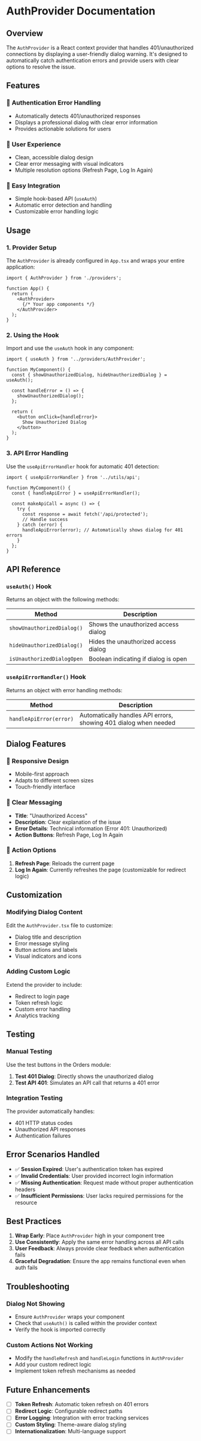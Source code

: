 # AuthProvider Documentation

## Overview
The `AuthProvider` is a React context provider that handles 401/unauthorized connections by displaying a user-friendly dialog warning. It's designed to automatically catch authentication errors and provide users with clear options to resolve the issue.

## Features

### 🔐 **Authentication Error Handling**
- Automatically detects 401/unauthorized responses
- Displays a professional dialog with clear error information
- Provides actionable solutions for users

### 🎨 **User Experience**
- Clean, accessible dialog design
- Clear error messaging with visual indicators
- Multiple resolution options (Refresh Page, Log In Again)

### 🚀 **Easy Integration**
- Simple hook-based API (`useAuth`)
- Automatic error detection and handling
- Customizable error handling logic

## Usage

### 1. **Provider Setup**
The `AuthProvider` is already configured in `App.tsx` and wraps your entire application:

```tsx
import { AuthProvider } from './providers';

function App() {
  return (
    <AuthProvider>
      {/* Your app components */}
    </AuthProvider>
  );
}
```

### 2. **Using the Hook**
Import and use the `useAuth` hook in any component:

```tsx
import { useAuth } from '../providers/AuthProvider';

function MyComponent() {
  const { showUnauthorizedDialog, hideUnauthorizedDialog } = useAuth();

  const handleError = () => {
    showUnauthorizedDialog();
  };

  return (
    <button onClick={handleError}>
      Show Unauthorized Dialog
    </button>
  );
}
```

### 3. **API Error Handling**
Use the `useApiErrorHandler` hook for automatic 401 detection:

```tsx
import { useApiErrorHandler } from '../utils/api';

function MyComponent() {
  const { handleApiError } = useApiErrorHandler();

  const makeApiCall = async () => {
    try {
      const response = await fetch('/api/protected');
      // Handle success
    } catch (error) {
      handleApiError(error); // Automatically shows dialog for 401 errors
    }
  };
}
```

## API Reference

### `useAuth()` Hook
Returns an object with the following methods:

| Method | Description |
|--------|-------------|
| `showUnauthorizedDialog()` | Shows the unauthorized access dialog |
| `hideUnauthorizedDialog()` | Hides the unauthorized access dialog |
| `isUnauthorizedDialogOpen` | Boolean indicating if dialog is open |

### `useApiErrorHandler()` Hook
Returns an object with error handling methods:

| Method | Description |
|--------|-------------|
| `handleApiError(error)` | Automatically handles API errors, showing 401 dialog when needed |

## Dialog Features

### 📱 **Responsive Design**
- Mobile-first approach
- Adapts to different screen sizes
- Touch-friendly interface

### 🎯 **Clear Messaging**
- **Title**: "Unauthorized Access"
- **Description**: Clear explanation of the issue
- **Error Details**: Technical information (Error 401: Unauthorized)
- **Action Buttons**: Refresh Page, Log In Again

### 🔄 **Action Options**
1. **Refresh Page**: Reloads the current page
2. **Log In Again**: Currently refreshes the page (customizable for redirect logic)

## Customization

### **Modifying Dialog Content**
Edit the `AuthProvider.tsx` file to customize:
- Dialog title and description
- Error message styling
- Button actions and labels
- Visual indicators and icons

### **Adding Custom Logic**
Extend the provider to include:
- Redirect to login page
- Token refresh logic
- Custom error handling
- Analytics tracking

## Testing

### **Manual Testing**
Use the test buttons in the Orders module:
1. **Test 401 Dialog**: Directly shows the unauthorized dialog
2. **Test API 401**: Simulates an API call that returns a 401 error

### **Integration Testing**
The provider automatically handles:
- 401 HTTP status codes
- Unauthorized API responses
- Authentication failures

## Error Scenarios Handled

- ✅ **Session Expired**: User's authentication token has expired
- ✅ **Invalid Credentials**: User provided incorrect login information
- ✅ **Missing Authentication**: Request made without proper authentication headers
- ✅ **Insufficient Permissions**: User lacks required permissions for the resource

## Best Practices

1. **Wrap Early**: Place `AuthProvider` high in your component tree
2. **Use Consistently**: Apply the same error handling across all API calls
3. **User Feedback**: Always provide clear feedback when authentication fails
4. **Graceful Degradation**: Ensure the app remains functional even when auth fails

## Troubleshooting

### **Dialog Not Showing**
- Ensure `AuthProvider` wraps your component
- Check that `useAuth()` is called within the provider context
- Verify the hook is imported correctly

### **Custom Actions Not Working**
- Modify the `handleRefresh` and `handleLogin` functions in `AuthProvider`
- Add your custom redirect logic
- Implement token refresh mechanisms as needed

## Future Enhancements

- [ ] **Token Refresh**: Automatic token refresh on 401 errors
- [ ] **Redirect Logic**: Configurable redirect paths
- [ ] **Error Logging**: Integration with error tracking services
- [ ] **Custom Styling**: Theme-aware dialog styling
- [ ] **Internationalization**: Multi-language support
